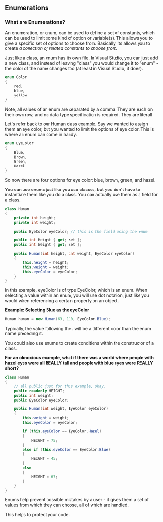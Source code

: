 ## Enumerations

### What are Enumerations?

An enumeration, or enum, can be used to define a set of constants, which can be used to limit some kind of option or variable(s). This allows you to give a specific set of options to choose from. Basically, its allows you to create _a collection of related constants to choose from._

Just like a class, an enum has its own file. In Visual Studio, you can just add a new class, and instead of leaving "class" you would change it to "enum" - the color of the name changes too (at least in Visual Studio, it does).

```csharp
enum Color
{
    red,
    blue,
    yellow
}
```

Note, all values of an enum are separated by a comma. They are each on their own row, and no data type specification is required. They are literall

Let's refer back to our Human class example. Say we wanted to assign them an eye color, but you wanted to limit the options of eye color. This is where an enum can come in handy.

```csharp
enum EyeColor
{
    Blue,
    Brown,
    Green,
    Hazel
}
```

So now there are four options for eye color: blue, brown, green, and hazel.

You can use enums just like you use classes, but you don't have to instantiate them like you do a class. You can actually use them as a field for a class.

```csharp
class Human
{
    private int height;
    private int weight;

    public EyeColor eyeColor; // this is the field using the enum

    public int Height { get; set };
    public int Weight { get; set };

    public Human(int height, int weight, EyeColor eyeColor)
    {
        this.height = height;
        this.weight = weight;
        this.eyeColor = eyeColor;
    }
}
```

In this example, eyeColor is of type EyeColor, which is an enum. When selecting a value within an enum, you will use dot notation, just like you would when referencing a certain property on an object.

**Example: Selecting Blue as the eyeColor**

```csharp
Human human = new Human(63, 110, EyeColor.Blue);
```

Typically, the value following the . will be a different color than the enum name preceding it.

You could also use enums to create conditions within the constructor of a class.

**For an obnoxious example, what if there was a world where people with hazel eyes were all REALLY tall and people with blue eyes were REALLY short?**

```csharp
class Human
{
    // all public just for this example, okay.
    public readonly HEIGHT;
    public int weight;
    public EyeColor eyeColor;

    public Human(int weight, EyeColor eyeColor)
    {
        this.weight = weight;
        this.eyeColor = eyeColor;

        if (this.eyeColor == EyeColor.Hazel)
        {
            HEIGHT = 75;
        }
        else if (this.eyeColor == EyeColor.Blue)
        {
            HEIGHT = 45;
        }
        else
        {
            HEIGHT = 67;
        }
    }
}
```

Enums help prevent possible mistakes by a user - it gives them a set of values from which they can choose, all of which are handled.

This helps to protect your code.
